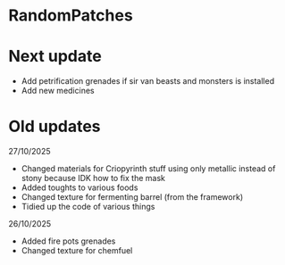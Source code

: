 # RandomPatches

# Next update

- Add petrification grenades if sir van beasts and monsters is installed
- Add new medicines

# Old updates

27/10/2025
- Changed materials for Criopyrinth stuff using only metallic instead of stony because IDK how to fix the mask
- Added toughts to various foods
- Changed texture for fermenting barrel (from the framework)
- Tidied up the code of various things

26/10/2025
- Added fire pots grenades
- Changed texture for chemfuel

